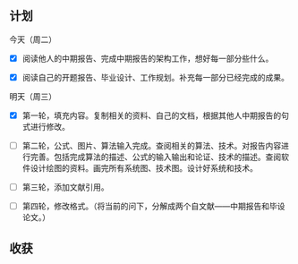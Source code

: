 ## 计划

今天（周二）

* [x] 阅读他人的中期报告、完成中期报告的架构工作，想好每一部分些什么。
* [x] 阅读自己的开题报告、毕业设计、工作规划。补充每一部分已经完成的成果。


明天（周三）

* [x] 第一轮，填充内容。复制相关的资料、自己的文档，根据其他人中期报告的句式进行修改。
* [ ] 第二轮，公式、图片、算法输入完成。查阅相关的算法、技术。对报告内容进行完善。包括完成算法的描述、公式的输入输出和论证、技术的描述。查阅软件设计绘图的资料。画完所有系统图、技术图。设计好系统和技术。
* [ ] 第三轮，添加文献引用。
* [ ] 第四轮，修改格式。（将当前的问下，分解成两个自文献——中期报告和毕设论文。）




## 收获